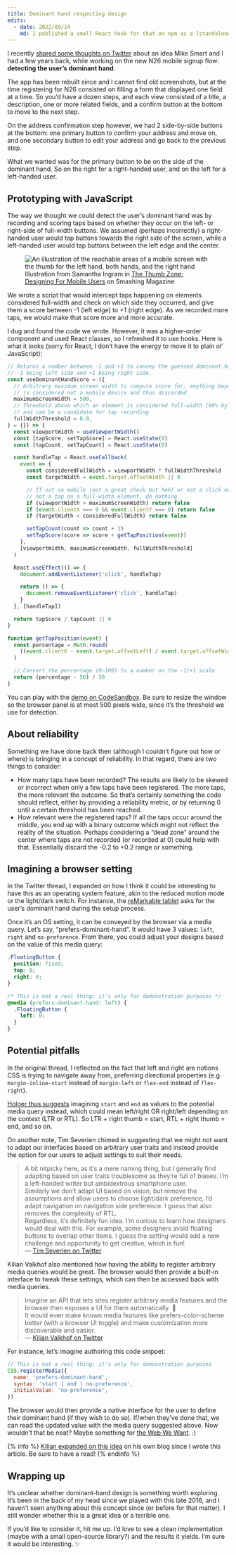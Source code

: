 ```yaml
---
title: Dominant hand respecting design
edits:
  - date: 2022/09/14
    md: I published a small React hook for that on npm as a [standalone library](https://github.com/KittyGiraudel/dhand).
---
```


I recently [shared some thoughts on Twitter](https://twitter.com/KittyGiraudel/status/1569953249742016512?s=20&t=NhvxVDUHQ6lJW__sVXoPeA) about an idea Mike Smart and I had a few years back, while working on the new N26 mobile signup flow: **detecting the user’s dominant hand**.

The app has been rebuilt since and I cannot find old screenshots, but at the time registering for N26 consisted on filling a form that displayed one field at a time. So you’d have a dozen steps, and each view consisted of a title, a description, one or more related fields, and a confirm button at the bottom to move to the next step.

On the address confirmation step however, we had 2 side-by-side buttons at the bottom: one primary button to confirm your address and move on, and one secondary button to edit your address and go back to the previous step.

What we wanted was for the primary button to be on the side of the dominant hand. So on the right for a right-handed user, and on the left for a left-handed user.

## Prototyping with JavaScript

The way we thought we could detect the user’s dominant hand was by recording and scoring taps based on whether they occur on the left- or right-side of full-width buttons. We assumed (perhaps incorrectly) a right-handed user would tap buttons towards the right side of the screen, while a left-handed user would tap buttons between the left edge and the center.

<figure class="figure">
<img src="/assets/images/dominant-hand-respecting-design/thumb-zone-mapping-opt.png" alt="An illustration of the reachable areas of a mobile screen with the thumb for the left hand, both hands, and the right hand" />
<figcaption>
Illustration from Samantha Ingram in <a href="https://www.smashingmagazine.com/2016/09/the-thumb-zone-designing-for-mobile-users/">The Thumb Zone: Designing For Mobile Users</a> on Smashing Magazine
</figcaption>
</figure>

We wrote a script that would intercept taps happening on elements considered full-width and check on which side they occurred, and give them a score between -1 (left edge) to +1 (right edge). As we recorded more taps, we would make that score more and more accurate.

I dug and found the code we wrote. However, it was a higher-order component and used React classes, so I refreshed it to use hooks. Here is what it looks (sorry for React, I don’t have the energy to move it to plain ol’ JavaScript):

```js
// Returns a number between -1 and +1 to convey the guessed dominant hand, with
// -1 being left side and +1 being right side.
const useDominantHandScore = ({
  // Arbitrary maximum screen width to compute score for; anything beyond that
  // is considered not a mobile device and thus discarded
  maximumScreenWidth = 500,
  // Threshold above which an element is considered full-width (80% by default)
  // and can be a candidate for tap recording
  fullWidthThreshold = 0.8,
} = {}) => {
  const viewportWidth = useViewportWidth()
  const [tapScore, setTapScore] = React.useState(0)
  const [tapCount, setTapCount] = React.useState(0)

  const handleTap = React.useCallback(
    event => {
      const consideredFullWidth = viewportWidth * fullWidthThreshold
      const targetWidth = event.target.offsetWidth || 0

      // If not on mobile (not a great check but heh) or not a click event or
      // not a tap on a full-width element, do nothing
      if (viewportWidth > maximumScreenWidth) return false
      if (event.clientX === 0 && event.clientY === 0) return false
      if (targetWidth < consideredFullWidth) return false

      setTapCount(count => count + 1)
      setTapScore(score => score + getTapPosition(event))
    },
    [viewportWidth, maximumScreenWidth, fullWidthThreshold]
  )

  React.useEffect(() => {
    document.addEventListener('click', handleTap)

    return () => {
      document.removeEventListener('click', handleTap)
    }
  }, [handleTap])

  return tapScore / tapCount || 0
}

function getTapPosition(event) {
  const percentage = Math.round(
    ((event.clientX - event.target.offsetLeft) / event.target.offsetWidth) * 100
  )

  // Convert the percentage (0–100) to a number on the -1/+1 scale
  return (percentage - 50) / 50
}
```

You can play with the [demo on CodeSandbox](https://codesandbox.io/s/dominant-hand-detector-xkuxx3). Be sure to resize the window so the browser panel is at most 500 pixels wide, since it’s the threshold we use for detection.

## About reliability

Something we have done back then (although I couldn’t figure out how or where) is bringing in a concept of reliability. In that regard, there are two things to consider:

- How many taps have been recorded? The results are likely to be skewed or incorrect when only a few taps have been registered. The more taps, the more relevant the outcome. So that’s certainly something the code should reflect, either by providing a reliability metric, or by returning 0 until a certain threshold has been reached.
- How relevant were the registered taps? If all the taps occur around the middle, you end up with a binary outcome which might not reflect the reality of the situation. Perhaps considering a “dead zone” around the center where taps are not recorded (or recorded at 0) could help with that. Essentially discard the -0.2 to +0.2 range or something.

## Imagining a browser setting

In the Twitter thread, I expanded on how I think it could be interesting to have this as an operating system feature, akin to the reduced motion mode or the light/dark switch. For instance, the [reMarkable tablet](<https://en.wikipedia.org/wiki/Remarkable_(tablet)>) asks for the user’s dominant hand during the setup process.

Once it’s an OS setting, it can be conveyed by the browser via a media query. Let’s say, “prefers-dominant-hand”. It would have 3 values: `left`, `right` and `no-preference`. From there, you could adjust your designs based on the value of this media query:

```css
.FloatingButton {
  position: fixed;
  top: 0;
  right: 0;
}

/* This is not a real thing; it’s only for demonstration purposes */
@media (prefers-dominant-hand: left) {
  .FloatingButton {
    left: 0;
  }
}
```

## Potential pitfalls

In the original thread, I reflected on the fact that left and right are notions CSS is trying to navigate away from, preferring directional properties (e.g. `margin-inline-start` instead of `margin-left` or `flex-end` instead of `flex-right`).

[Holger thus suggests](https://twitter.com/holger1411/status/1569957895449751553?s=20&t=NhvxVDUHQ6lJW__sVXoPeA) imagining `start` and `end` as values to the potential media query instead, which could mean left/right OR right/left depending on the context (LTR or RTL). So LTR + right thumb = start, RTL + right thumb = end, and so on.

On another note, Tim Severien chimed in suggesting that we might not want to adapt our interfaces based on arbitrary user traits and instead provide the option for our users to adjust settings to suit their needs.

> A bit nitpicky here, as it’s a mere naming thing, but I generally find adapting based on user traits troublesome as they’re full of biases. I’m a left-handed writer but ambidextrous smartphone user.  
> Similarly we don’t adapt UI based on vision, but remove the assumptions and allow users to choose light/dark preference, I’d adapt navigation on navigation side preference. I guess that also removes the complexity of RTL.  
> Regardless, it’s definitely fun idea. I’m curious to learn how designers would deal with this. For example, some designers avoid floating buttons to overlap other items. I guess the setting would add a new challenge and opportunity to get creative, which is fun!  
> — [Tim Severien on Twitter](https://twitter.com/TimSeverien/status/1569957851833208832?s=20&t=NhvxVDUHQ6lJW__sVXoPeA)

Kilian Valkhof also mentioned how having the ability to register arbitrary media queries would be great. The browser would then provide a built-in interface to tweak these settings, which can then be accessed back with media queries.

> Imagine an API that lets sites register arbitrary media features and the browser then exposes a UI for them automatically. 🤩  
> It would even make known media features like prefers-color-scheme better (with a browser UI toggle) and make customization more discoverable and easier.  
> — [Kilian Valkhof on Twitter](https://twitter.com/kilianvalkhof/status/1569955314698522624?s=20&t=NhvxVDUHQ6lJW__sVXoPeA)

For instance, let’s imagine authoring this code snippet:

```js
// This is not a real thing; it’s only for demonstration purposes
CSS.registerMedia({
  name: 'prefers-dominant-hand',
  syntax: 'start | end | no-preference',
  initialValue: 'no-preference',
})
```

The browser would then provide a native interface for the user to define their dominant hand (if they wish to do so). If/when they’ve done that, we can read the updated value with the media query suggested above. Now wouldn’t that be neat? Maybe something for [the Web We Want](https://webwewant.fyi/). :)

{% info %} [Kilian expanded on this idea](https://kilianvalkhof.com/2022/css-html/on-better-browsers-arbitrary-media-queries-and-browser-uis/) on his own blog since I wrote this article. Be sure to have a read! {% endinfo %}

## Wrapping up

It’s unclear whether dominant-hand design is something worth exploring. It’s been in the back of my head since we played with this late 2016, and I haven’t seen anything about this concept since (or before for that matter). I still wonder whether this is a great idea or a terrible one.

If you’d like to consider it, hit me up. I’d love to see a clean implementation (maybe with a small open-source library?) and the results it yields. I’m sure it would be interesting. ✨
